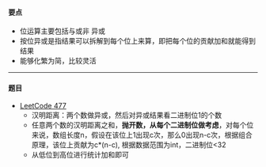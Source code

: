 #### 要点
* 位运算主要包括与或非 异或
* 按位异或是指结果可以拆解到每个位上来算，即把每个位的贡献加和就能得到结果
* 能够化繁为简，比较灵活
---
#### 题目
* [LeetCode 477](https://leetcode-cn.com/problems/total-hamming-distance/)
    * 汉明距离：两个数做异或，然后对异或结果看二进制位1的个数
    * 任意两个数的汉明距离之和，**抛开数，从每个二进制位做考虑**，对每个位来说，数组长度n，假设在该位上1出现c次，那么0出现n-c次，根据组合原理，该位上贡献为c\*(n-c), 根据数据范围为int，二进制位<32
    * 从低位到高位进行统计加和即可
